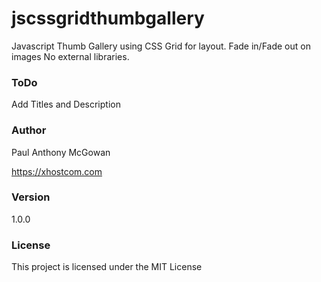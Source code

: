 # jscssgridthumbgallery
Javascript Thumb Gallery using CSS Grid for layout.
Fade in/Fade out on images
No external libraries.

### ToDo

Add Titles and Description


### Author

Paul Anthony McGowan

https://xhostcom.com

### Version

1.0.0

### License

This project is licensed under the MIT License
